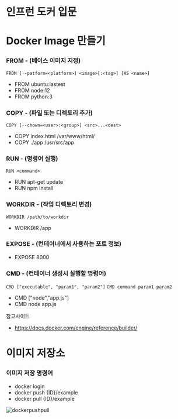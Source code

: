 # 인프런 도커 입문

# Docker Image 만들기

### FROM - (베이스 이미지 지정)
```FROM [--patform=<platform>] <image>[:<tag>] [AS <name>]```

- FROM ubuntu:lastest
- FROM node:12
- FROM python:3

### COPY - (파일 또는 디렉토리 추가)
```COPY [--chown=<user>:<group>] <src>...<dest>```

- COPY index.html /var/www/html/
- COPY ./app /usr/src/app

### RUN - (명령어 실행)
```RUN <command>```

- RUN apt-get update
- RUN npm install

### WORKDIR - (작업 디렉토리 변경)
```WORKDIR /path/to/workdir```
- WORKDIR /app

### EXPOSE - (컨테이너에서 사용하는 포트 정보)

- EXPOSE 8000

### CMD - (컨테이너 생성시 실행할 명령어)
```CMD ["executable", "param1", "param2"]```
```CMD command param1 param2```

- CMD ["node","app.js"]
- CMD node app.js

참고사이트
- https://docs.docker.com/engine/reference/builder/



# 이미지 저장소

### 이미지 저장 명령어
- docker login
- docker push {ID}/example
- docker pull {ID}/example

![dockerpushpull](/image/dockerpushpull.PNG)
